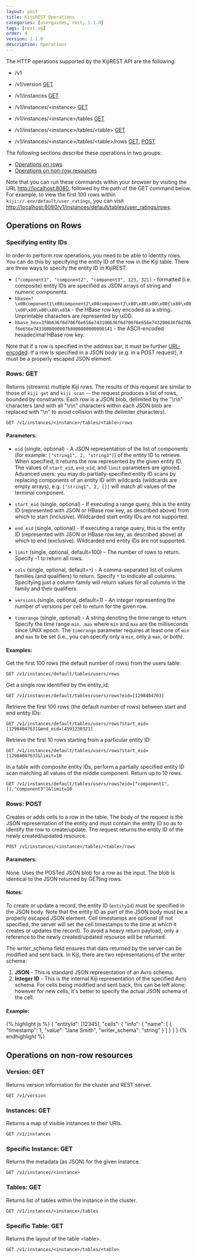 ```yaml
---
layout: post
title: KijiREST Operations
categories: [userguides, rest, 1.1.0]
tags: [rest-ug]
order: 4
version: 1.1.0
description: Operations
---
```


The HTTP operations supported by the KijiREST API are the following:

* /v1

* /v1/version	[GET](#version-get)

* /v1/instances	[GET](#instances-get)

* /v1/instances/&lt;instance&gt;	[GET](#instance-get)

* /v1/instances/&lt;instance&gt;/tables	[GET](#tables-get)

* /v1/instances/&lt;instance&gt;/tables/&lt;table&gt;	[GET](#table-get)

* /v1/instances/&lt;instance&gt;/tables/&lt;table&gt;/rows	[GET](#rows-get), [POST](#rows-post)

The following sections describe these operations in two groups:

* [Operations on rows](#ops-on-rows)
* [Operations on non-row resources](#ops-on-non-rows)

Note that you can run these commands within your browser by visiting the URL
[http://localhost:8080](http://localhost:8080), followed by the path of the GET command below.  For
example, to view the first 100 rows within `kiji://.env/default/user_ratings`, you can visit
[http://localhost:8080/v1/instances/default/tables/user_ratings/rows](http://localhost:8080/v1/instances/default/tables/user_ratings/rows).

<a id="ops-on-rows"> </a>
## Operations on Rows

### Specifying entity IDs

In order to perform row operations, you need to be able to identity rows.
You can do this by specifying the entity ID of the row in the Kiji table.
There are three ways to specify the entity ID in KijiREST.

* `["component1", "component2", "component3", 123, 321]` - formatted (i.e. composite) entity IDs are specified as JSON arrays of string and numeric components.
* `hbase=?\x0Bcomponent1\x00component2\x00component3\x00\x80\x00\x00{\x80\x00\x00\x00\x00\x00\x01A` - the HBase row key encoded as a string. Unprintable characters are represented by \xDD.
* `hbase_hex=3f0b636f6d706f6e656e743100636f6d706f6e656e743200636f6d706f6e656e7433008000007b8000000000000141` - the ASCII-encoded hexadecimal HBase row key.

Note that if a row is specified in the address bar, it must be further [URL-encoded](http://en.wikipedia.org/wiki/Percent-encoding). If a row is specified in a JSON body (e.g. in a POST request), it must be a properly escaped JSON element.

<a id="rows-get"> </a>
### Rows: GET

Returns (streams) multiple Kiji rows. The results of this request are similar
to those of `kiji get` and `kiji scan` -- the request produces a list of rows, bounded by
constraints.  Each row is a JSON blob, delimited by the "\r\n" characters (and
with all "\r\n" characters within each JSON blob are replaced with "\n" to
avoid collision with the delimiter characters).

    GET /v1/instances/<instance>/tables/<table>/rows

#### Parameters:

* `eid` (single, optional) - A JSON representation of the list of components (for example:
        `["string1", 2, "string3"]`) of the entity ID to retrieve. When specified, it returns
        the row represented by the given entity ID. The values of `start_eid`,
        `end_eid`, and `limit` parameters are ignored. Advanced users: you may do partially-specified entity ID scans by 
        replacing components of an entity ID with wildcards (wildcards are empty arrays),
        e.g. `["string1", 2, []]` will match all values of the terminal component.

* `start_eid` (single, optional) - If executing a range query, this is the entity ID (represented
              with JSON or HBase row key, as described above) from which to start (inclusive).
              Wildcarded start entity IDs are not supported.

* `end_eid` (single, optional) - If executing a range query, this is the entity ID (represented with
            JSON or HBase row key, as described above) at which to end (exclusive).
            Wildcarded end entity IDs are not supported.

* `limit` (single, optional, default=100) - The number of rows to return. Specify -1 to return all rows.

* `cols` (single, optional, default=`*`) - A comma-separated list of column families
        (and qualifiers) to return. Specify `*` to indicate all columns. Specifying just a column
        family will return values for all columns in the family and their qualifiers.

* `versions` (single, optional, default=1) - An integer representing the number of versions
        per cell to return for the given row.

* `timerange` (single, optional) - A string denoting the time range
        to return. Specify the time range `min..max` where `min` and `max` are the milliseconds
        since UNIX epoch.  The `timerange` parameter requires at least one of `min` and `max` to be
        set (i.e., you can specify only a `min`, only a `max`, or both).

#### Examples:

Get the first 100 rows (the default number of rows) from the users table:

    GET /v1/instances/default/tables/users/rows

Get a single row identified by the entity_id:

    GET /v1/instances/default/tables/users/rows?eid=[1298404763]

Retrieve the first 100 rows (the default number of rows) between start and end entity IDs:

    GET /v1/instances/default/tables/users/rows?start_eid=[1298404763]&end_eid=[4591230321]

Retrieve the first 10 rows starting from a particular entity ID:

    GET /v1/instances/default/tables/users/rows?start_eid=[1298404763]&limit=10

In a table with composite entity IDs, perform a partially specified entity ID scan matching all values of the middle component. Return up to 10 rows.

    GET /v1/instances/default/tables/users/rows?eid=["component1",[],"component3"]&limit=10

<a id="rows-post"> </a>
### Rows: POST

Creates or adds cells to a row in the table. The body of the request is the JSON
representation of the entity and must contain the entity ID so as to identify the row to
create/update. The request returns the entity ID of the newly created/updated resource.

    POST /v1/instances/<instance>/tables/<table>/rows

#### Parameters:

None. Uses the POSTed JSON blob for a row as the input. The blob is identical to the JSON
returned by GETting rows.

#### Notes:

To create or update a record, the entity ID (`entityId`) must be specified in
the JSON body. Note that the entity ID as part of the JSON body must be a properly escaped JSON element.
Cell timestamps are optional (if not specified, the server will
set the cell timestamps to the time at which it creates or updates the record).
To avoid a heavy return payload, only a reference to the newly created/updated
resource will be returned.

The writer_schema field ensures that data returned by the server can be
modified and sent back. In Kiji, there are two representations of the writer
schema:

1. __JSON__ - This is standard JSON representation of an Avro schema.
2. __Integer ID__ - This is the internal Kiji representation of the specified Avro schema. For cells
being modified and sent back, this can be left alone; however for new cells, it's better to specify
the actual JSON schema of the cell.
#### Example:

{% highlight js %}
    {
      "entityId": [12345],
      "cells":
      {
        "info":
        {
          "name":
          [
            {
            "timestamp": 1,
            "value": "Jane Smith",
            "writer_schema": "string"
            }
          ]
        }
      }
    }
{% endhighlight %}

<a id="ops-on-non-rows"> </a>
## Operations on non-row resources

<a id="version-get"> </a>
### Version: GET

Returns version information for the cluster and REST server.

    GET /v1/version

<a id="instances-get"> </a>
### Instances: GET

Returns a map of visible instances to their URIs.

    GET /v1/instances

<a id="instance-get"> </a>
### Specific Instance: GET

Returns the metadata (as JSON) for the given instance.

    GET /v1/instances/<instance>

<a id="tables-get"> </a>
### Tables: GET

Returns list of tables within the instance in the cluster.

    GET /v1/instances/<instance>/tables

<a id="table-get"> </a>
### Specific Table: GET

Returns the layout of the table &lt;table&gt;.

    GET /v1/instances/<instance>/tables/<table>

